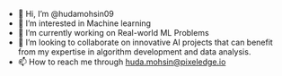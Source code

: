 - 👋 Hi, I’m @hudamohsin09
- 👀 I’m interested in Machine learning
- 🌱 I’m currently working on Real-world ML Problems
- 💞️ I’m looking to collaborate on innovative AI projects that can benefit from my expertise in algorithm development and data analysis.
- 📫 How to reach me through huda.mohsin@pixeledge.io

<!---
hudamohsin09/hudamohsin09 is a ✨ special ✨ repository because its `README.md` (this file) appears on your GitHub profile.
You can click the Preview link to take a look at your changes.
--->
